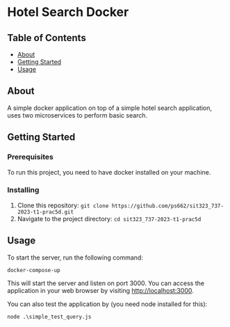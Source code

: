 # Hotel Search Docker
## Table of Contents

- [About](#about)
- [Getting Started](#getting_started)
- [Usage](#usage)

## About <a name = "about"></a>

A simple docker application on top of a simple hotel search application, uses two microservices to perform basic search.

## Getting Started <a name = "getting_started"></a>

### Prerequisites

To run this project, you need to have docker installed on your machine.

### Installing

1. Clone this repository: `git clone https://github.com/ps662/sit323_737-2023-t1-prac5d.git`
2. Navigate to the project directory: `cd sit323_737-2023-t1-prac5d`

## Usage <a name = "usage"></a>

To start the server, run the following command:

```
docker-compose-up
```

This will start the server and listen on port 3000. You can access the application in your web browser by visiting [http://localhost:3000](http://localhost:3000).

You can also test the application by (you need node installed for this):

```
node .\simple_test_query.js
```



